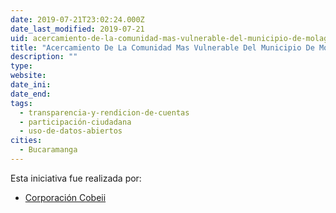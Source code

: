 ```yaml
---
date: 2019-07-21T23:02:24.000Z
date_last_modified: 2019-07-21
uid: acercamiento-de-la-comunidad-mas-vulnerable-del-municipio-de-molagavita-santander-colombia
title: "Acercamiento De La Comunidad Mas Vulnerable Del Municipio De Molagavita (Santander – Colombia)"
description: ""
type: 
website: 
date_ini: 
date_end: 
tags:
  - transparencia-y-rendicion-de-cuentas
  - participación-ciudadana
  - uso-de-datos-abiertos
cities: 
  - Bucaramanga
---
```


Esta iniciativa fue realizada por:

- [Corporación Cobeii](/organizaciones/corporacion-cobeii)
